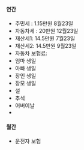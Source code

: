 
#### 연간
- 주민세 : 1.15만원 8월23일
- 자동차세 : 20만원 12월23일
- 재산세1: 14.5만원 7월23일
- 재산세2: 14.5만원 9월23일
- 자동차 보험료: 
- 엄마 생일
- 아빠 생일
- 장인 생일
- 장모 생일
- 설
- 추석
- 어버이날
- 

#### 월간
- 운전자 보험